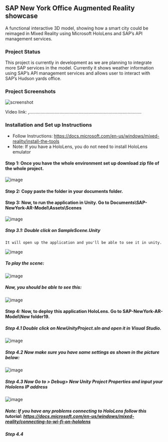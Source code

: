 ## SAP New York Office Augmented Reality showcase
A functional interactive 3D model, showing how a smart city could be reimaged in Mixed Reality using Microsoft HoloLens and SAP’s API management services. 

### Project Status
This project is currently in development as we are planning to integrate more SAP services in the model. Currently it shows weather information using SAP’s API management services and allows user to interact with SAP’s Hudson yards office.

### Project Screenshots
 
![screenshot](https://user-images.githubusercontent.com/24690198/44671229-f1e07900-a9f2-11e8-9db3-3be2e9553485.JPG)
 

Video link: ,……………………………………………………………………………..

### Installation and Set up Instructions

- Follow Instructions: https://docs.microsoft.com/en-us/windows/mixed-reality/install-the-tools
- Note: If you have a HoloLens, you do not need to install HoloLens emulator
 
#### Step 1: Once you have the whole environment set up download zip file of the whole project.

 ![image](https://user-images.githubusercontent.com/24690198/44673502-b4cbb500-a9f9-11e8-98d1-32543e8e2a35.png)

#### Step 2: Copy paste the folder in your documents folder.

#### Step 3: Now, to run the application in Unity. Go to Documents\SAP-NewYork-AR-Model\Assets\Scenes
   ![image](https://user-images.githubusercontent.com/24690198/44673757-6539b900-a9fa-11e8-9c54-66d990fc4abc.png)
   
   
   
   ##### Step 3.1: Double click on SampleScene.Unity
    It will open up the application and you'll be able to see it in unity. 
   ![image](https://user-images.githubusercontent.com/24690198/44674203-d1b4b800-a9fa-11e8-8ecc-ab8a00086f84.png)




   ##### To play the scene:
   ![image](https://user-images.githubusercontent.com/24690198/44675013-4688f180-a9fd-11e8-8544-075cb8309644.png)




   ##### Now, you should be able to see this:
   ![image](https://user-images.githubusercontent.com/24690198/44675180-c020df80-a9fd-11e8-9874-006d33911233.png)

 
 
 #### Step 4: Now, to deploy this application HoloLens. Go to SAP-NewYork-AR-Model\New folder19.
   ##### Step 4.1 Double click on NewUnityProject.sln and open it in Visual Studio. 
   ![image](https://user-images.githubusercontent.com/24690198/44786274-97195f80-ab61-11e8-9520-e899241438d0.png)
   
   
   ##### Step 4.2 Now make sure you have same settings as shown in the picture below:
   ![image](https://user-images.githubusercontent.com/24690198/44786365-df388200-ab61-11e8-80a4-d738bf9a4874.png)

   ##### Step 4.3 Now Go to > Debug> New Unity Project Properties and input your Hololens IP address
   ![image](https://user-images.githubusercontent.com/24690198/44786389-f4151580-ab61-11e8-8930-c4cad19bbc92.png)

  ##### Note: If you have any problems connecting to HoloLens follow this tutorial: https://docs.microsoft.com/en-us/windows/mixed-reality/connecting-to-wi-fi-on-hololens

  ##### Step 4.4 
